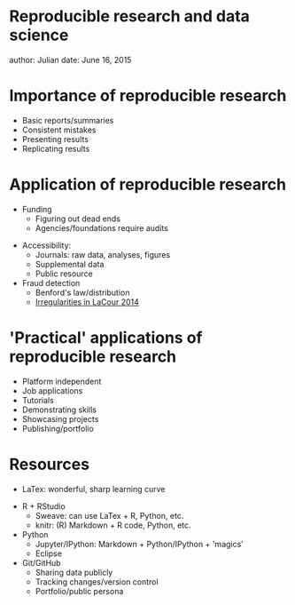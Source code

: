 Reproducible research and data science
========================================================
author: Julian
date: June 16, 2015

Importance of reproducible research
========================================================

- Basic reports/summaries
- Consistent mistakes
- Presenting results
- Replicating results

Application of reproducible research
========================================================

- Funding  
    + Figuring out dead ends  
    + Agencies/foundations require audits  
* Accessibility:  
    + Journals: raw data, analyses, figures  
    + Supplemental data  
    + Public resource  
* Fraud detection
    + Benford's law/distribution  
    + [Irregularities in LaCour 2014](http://stanford.edu/~dbroock/broockman_kalla_aronow_lg_irregularities.pdf)  

'Practical' applications of reproducible research
========================================================

- Platform independent
- Job applications
- Tutorials
- Demonstrating skills
- Showcasing projects
- Publishing/portfolio

Resources
========================================================
- LaTex: wonderful, sharp learning curve
* R + RStudio  
    + Sweave: can use LaTex + R, Python, etc.  
    + knitr: (R) Markdown + R code, Python, etc.  
* Python
    + Jupyter/IPython: Markdown + Python/IPython + 'magics'  
    + Eclipse  
* Git/GitHub  
    + Sharing data publicly
    + Tracking changes/version control  
    + Portfolio/public persona
    
